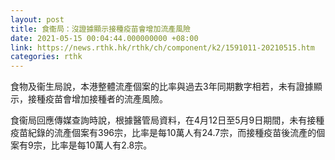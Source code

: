 ```yaml
---
layout: post
title: 食衞局：沒證據顯示接種疫苗會增加流產風險
date: 2021-05-15 00:04:44.000000000 +08:00
link: https://news.rthk.hk/rthk/ch/component/k2/1591011-20210515.htm
categories: rthk
---
```


食物及衞生局說，本港整體流產個案的比率與過去3年同期數字相若，未有證據顯示，接種疫苗會增加接種者的流產風險。

食衞局回應傳媒查詢時說，根據醫管局資料，在4月12日至5月9日期間，未有接種疫苗紀錄的流產個案有396宗，比率是每10萬人有24.7宗，而接種疫苗後流產的個案有9宗，比率是每10萬人有2.8宗。

